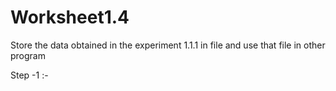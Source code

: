 # Worksheet1.4

Store the data obtained in the experiment 1.1.1 in file and use that file in other program

Step -1 :-
